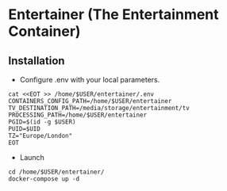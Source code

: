 Entertainer (The Entertainment Container)
=========

Installation
------------

* Configure .env with your local parameters.
```shell
cat <<EOT >> /home/$USER/entertainer/.env
CONTAINERS_CONFIG_PATH=/home/$USER/entertainer
TV_DESTINATION_PATH=/media/storage/entertainment/tv
PROCESSING_PATH=/home/$USER/entertainer
PGID=$(id -g $USER)
PUID=$UID
TZ="Europe/London"
EOT
```

* Launch
```
cd /home/$USER/entertainer/
docker-compose up -d
```
